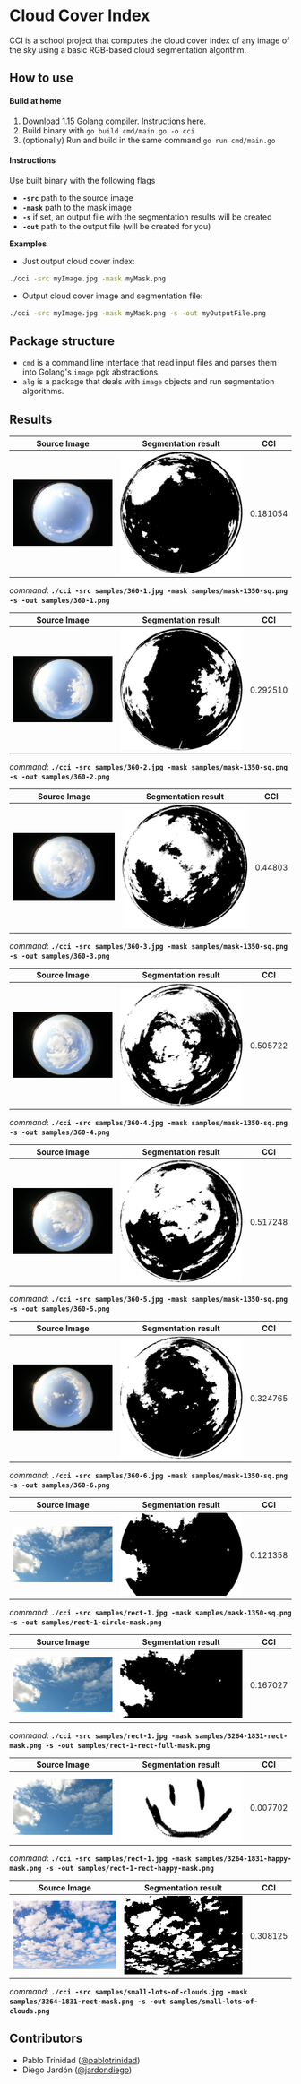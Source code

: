 # Cloud Cover Index

CCI is a school project that computes the cloud cover index of any image of the sky using
a basic RGB-based cloud segmentation algorithm.

## How to use

#### Build at home

1. Download 1.15 Golang compiler. Instructions [here](https://golang.org/doc/install).
2. Build binary with `go build cmd/main.go -o cci`
3. (optionally) Run and build in the same command `go run cmd/main.go`

#### Instructions

Use built binary with the following flags
- **`-src`** path to the source image
- **`-mask`** path to the mask image
- **`-s`** if set, an output file with the segmentation results will be created
- **`-out`** path to the output file (will be created for you)

**Examples**

- Just output cloud cover index:

```sh
./cci -src myImage.jpg -mask myMask.png
```

- Output cloud cover image and segmentation file:

```sh
./cci -src myImage.jpg -mask myMask.png -s -out myOutputFile.png
```

## Package structure

* `cmd` is a command line interface that read input files and parses them into Golang's `image` pgk abstractions.
* `alg` is a package that deals with `image` objects and run segmentation algorithms.


## Results

| Source Image   |                Segmentation result           | CCI           |
| :-------------------------: | :-----------------------------: | :-----------: |
| ![360-1](samples/360-1.jpg) | ![360-1 seg](samples/360-1.png) | 0.181054      |

*command*: **`./cci -src samples/360-1.jpg -mask samples/mask-1350-sq.png -s -out samples/360-1.png`**


| Source Image   |                Segmentation result           | CCI           |
| :-------------------------: | :-----------------------------: | :-----------: |
| ![360-2](samples/360-2.jpg) | ![360-2 seg](samples/360-2.png) | 0.292510      |

*command*: **`./cci -src samples/360-2.jpg -mask samples/mask-1350-sq.png -s -out samples/360-2.png`**

| Source Image   |                Segmentation result           | CCI           |
| :-------------------------: | :-----------------------------: | :-----------: |
| ![360-3](samples/360-3.jpg) | ![360-3 seg](samples/360-3.png) | 0.44803       |

*command*: **`./cci -src samples/360-3.jpg -mask samples/mask-1350-sq.png -s -out samples/360-3.png`**

| Source Image   |                Segmentation result           | CCI           |
| :-------------------------: | :-----------------------------: | :-----------: |
| ![360-4](samples/360-4.jpg) | ![360-4 seg](samples/360-4.png) | 0.505722      |


*command*: **`./cci -src samples/360-4.jpg -mask samples/mask-1350-sq.png -s -out samples/360-4.png`**

| Source Image   |                Segmentation result           | CCI           |
| :-------------------------: | :-----------------------------: | :-----------: |
| ![360-5](samples/360-5.jpg) | ![360-5 seg](samples/360-5.png) | 0.517248      |

*command*: **`./cci -src samples/360-5.jpg -mask samples/mask-1350-sq.png -s -out samples/360-5.png`**

| Source Image   |                Segmentation result           | CCI           |
| :-------------------------: | :-----------------------------: | :-----------: |
| ![360-6](samples/360-6.jpg) | ![360-6 seg](samples/360-6.png) | 0.324765      |

*command*: **`./cci -src samples/360-6.jpg -mask samples/mask-1350-sq.png -s -out samples/360-6.png`**

| Source Image   |                Segmentation result           | CCI           |
| :-------------------------: | :-----------------------------: | :-----------: |
| ![rect-1](samples/rect-1.jpg) | ![rect-1 seg](samples/rect-1-circle-mask.png) |  0.121358      |

*command*: **`./cci -src samples/rect-1.jpg -mask samples/mask-1350-sq.png -s -out samples/rect-1-circle-mask.png`**

| Source Image   |                Segmentation result           | CCI           |
| :-------------------------: | :-----------------------------: | :-----------: |
| ![rect-1](samples/rect-1.jpg) | ![rect-1 seg](samples/rect-1-rect-full-mask.png) |  0.167027     |

*command*: **`./cci -src samples/rect-1.jpg -mask samples/3264-1831-rect-mask.png -s -out samples/rect-1-rect-full-mask.png`**

| Source Image   |                Segmentation result           | CCI           |
| :-------------------------: | :-----------------------------: | :-----------: |
| ![rect-1](samples/rect-1.jpg) | ![rect-1 seg](samples/rect-1-rect-happy-mask.png) |  0.007702     |

*command*: **`./cci -src samples/rect-1.jpg -mask samples/3264-1831-happy-mask.png -s -out samples/rect-1-rect-happy-mask.png`**

| Source Image   |                Segmentation result           | CCI           |
| :-------------------------: | :-----------------------------: | :-----------: |
| ![rect-1](samples/small-lots-of-clouds.jpg) | ![rect-1 seg](samples/small-lots-of-clouds.png) |  0.308125     |

*command*: **`./cci -src samples/small-lots-of-clouds.jpg -mask samples/3264-1831-rect-mask.png -s -out samples/small-lots-of-clouds.png`**


## Contributors
 
 - Pablo Trinidad ([@pablotrinidad](https://github.com/pablotrinidad))
 - Diego Jardón ([@jardondiego](https://github.com/jardondiego))
 



